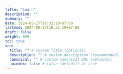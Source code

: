 ```yaml
---
title: "Learn"
description: ""
summary: ""
date: 2024-08-17T16:32:19+07:00
lastmod: 2024-08-17T16:32:19+07:00
draft: false
weight: 999
toc: true
seo:
  title: "" # custom title (optional)
  description: "" # custom description (recommended)
  canonical: "" # custom canonical URL (optional)
  noindex: false # false (default) or true
---
```

